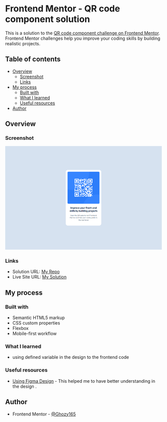# Frontend Mentor - QR code component solution

This is a solution to the [QR code component challenge on Frontend Mentor](https://www.frontendmentor.io/challenges/qr-code-component-iux_sIO_H). Frontend Mentor challenges help you improve your coding skills by building realistic projects. 

## Table of contents

- [Overview](#overview)
  - [Screenshot](#screenshot)
  - [Links](#links)
- [My process](#my-process)
  - [Built with](#built-with)
  - [What I learned](#what-i-learned)
  - [Useful resources](#useful-resources)
- [Author](#author)

## Overview

### Screenshot

![This is my Solution](./mysolution.png)

### Links

- Solution URL: [My Repo](https://github.com/Ghozy165/QR-code-component/)
- Live Site URL: [My Solution](https://qr-code-component-six-sage.vercel.app/)

## My process

### Built with

- Semantic HTML5 markup
- CSS custom properties
- Flexbox
- Mobile-first workflow

### What I learned

- using defined variable in the design to the frontend code

### Useful resources

- [Using Figma Design](https://www.frontendmentor.io/articles/figma-for-developers-how-to-work-with-a-design-file-m6CZKZ1rC1) - This helped me to have better understanding in the design .

## Author

- Frontend Mentor - [@Ghozy165](https://www.frontendmentor.io/profile/Ghozy165)
